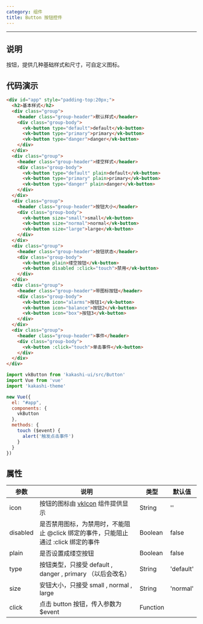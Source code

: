```yaml
---
category: 组件
title: Button 按钮控件
---
```

---

## 说明

按钮，提供几种基础样式和尺寸，可自定义图标。

## 代码演示

```html
<div id="app" style="padding-top:20px;">
  <h2>基本样式</h2>
  <div class="group">
    <header class="group-header">默认样式</header>
    <div class="group-body">
      <vk-button type="default">default</vk-button>
      <vk-button type="primary">primary</vk-button>
      <vk-button type="danger">danger</vk-button>
    </div>
  </div>
  <div class="group">
    <header class="group-header">缕空样式</header>
    <div class="group-body">
      <vk-button type="default" plain>default</vk-button>
      <vk-button type="primary" plain>primary</vk-button>
      <vk-button type="danger" plain>danger</vk-button>
    </div>
  </div>
  <div class="group">
    <header class="group-header">按钮大小</header>
    <div class="group-body">
      <vk-button size="small">small</vk-button>
      <vk-button size="normal">normal</vk-button>
      <vk-button size="large">large</vk-button>
    </div>
  </div>
  <div class="group">
    <header class="group-header">按钮状态</header>
    <div class="group-body">
      <vk-button plain>缕空按钮</vk-button>
      <vk-button disabled :click="touch">禁用</vk-button>
    </div>
  </div>
  <div class="group">
    <header class="group-header">带图标按钮</header>
    <div class="group-body">
      <vk-button icon="alarms">按钮1</vk-button>
      <vk-button icon="balance">按钮2</vk-button>
      <vk-button icon="box">按钮3</vk-button>
    </div>
  </div>
  <div class="group">
    <header class="group-header">事件</header>
    <div class="group-body">
      <vk-button :click="touch">单击事件</vk-button>
    </div>
  </div>
</div>
```


```js
import vkButton from 'kakashi-ui/src/Button'
import Vue from 'vue'
import 'kakashi-theme'

new Vue({
  el: "#app",
  components: {
    vkButton
  },
  methods: {
    touch ($event) {
      alert('触发点击事件')
    }
  }
})
```

## 属性

| 参数      | 说明                                     | 类型       | 默认值 |
|-----------|------------------------------------------|------------|-------|
| icon | 按钮的图标由 [vkIcon](../icon.html) 组件提供显示 | String  | '' |
| disabled | 是否禁用图标，为禁用时，不能阻止 @click 绑定的事件，只能阻止通过 :click 绑定的事件 | Boolean  | false |
| plain | 是否设置成缕空按钮 | Boolean | false |
| type	 | 按钮类型，只接受	default , danger , primary （以后会改名）| String | 'default' |
| size | 安钮大小，只接受	small , normal , large  | String | 'normal' |
| click | 点击 button 按钮，传入参数为 $event | Function |
